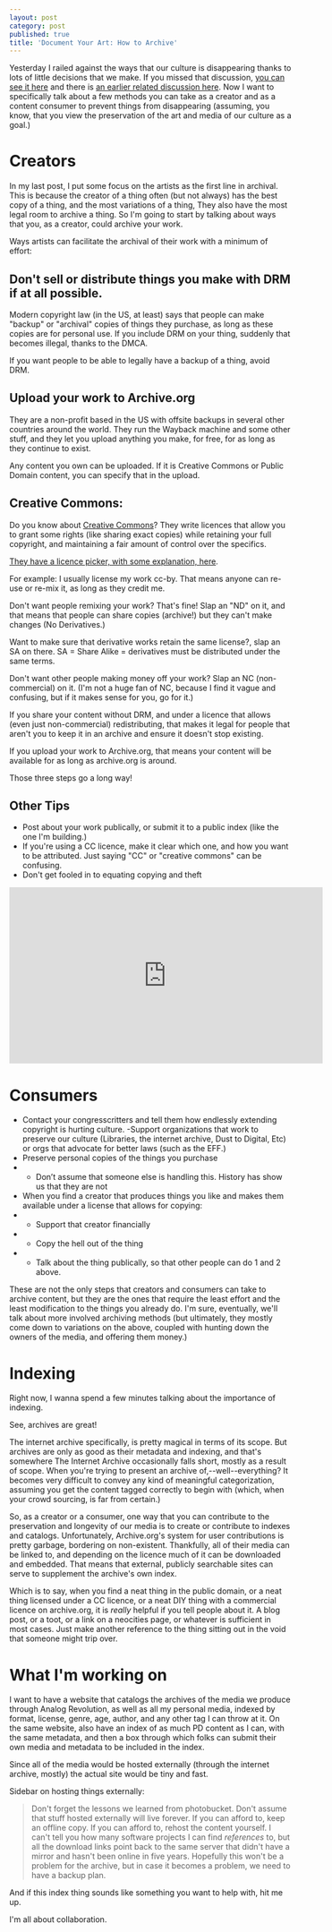 ```yaml
---
layout: post
category: post
published: true
title: 'Document Your Art: How to Archive'
---
```

Yesterday I railed against the ways that our culture is disappearing thanks to lots of little decisions that we make. If you missed that discussion, [you can see it here](http://ajroach42.com/document-your-art-archive-your-art/) and there is [an earlier related discussion here](http://ajroach42.com/we-are-terrible-stewards-of-history/). Now I want to specifically talk about a few methods you can take as a creator and as a content consumer to prevent things from disappearing (assuming, you know, that you view the preservation of the art and media of our culture as a goal.)

# Creators 

In my last post, I put some focus on the artists as the first line in archival. This is because the creator of a thing often (but not always) has the best copy of a thing, and the most variations of a thing, They also have the most legal room to archive a thing. So I'm going to start by talking about ways that you, as a creator, could archive your work. 

Ways artists can facilitate the archival of their work with a minimum of effort: 

## Don't sell or distribute things you make with DRM if at all possible. 

Modern copyright law (in the US, at least) says that people can make "backup" or "archival" copies of things they purchase, as long as these copies are for personal use. If you include DRM on your thing, suddenly that becomes illegal, thanks to the DMCA. 

If you want people to be able to legally have a backup of a thing, avoid DRM.


## Upload your work to Archive.org 

They are a non-profit based in the US with offsite backups in several other countries around the world. They run the Wayback machine and some other stuff, and they let you upload anything you make, for free,  for as long as they continue to exist. 

Any content you own can be uploaded. If it is Creative Commons or Public Domain content, you can specify that in the upload.

## Creative Commons: 

Do you know about [Creative Commons](https://creativecommons.org/)? They write licences that allow you to grant some rights (like sharing exact copies) while retaining your full copyright, and maintaining a fair amount of control over the specifics. 

[They have a licence picker, with some explanation, here](https://creativecommons.org/choose/).


For example:  I usually license my work cc-by. That means anyone can re-use or re-mix it, as long as they credit me. 

Don't want people remixing your work? That's fine! Slap an "ND" on it, and that means that people can share copies (archive!) but they can't make changes (No Derivatives.) 

Want to make sure that derivative works retain the same license?, slap an SA on there. SA = Share Alike = derivatives must be distributed under the same terms. 

Don't want other people making money off your work? Slap an NC (non-commercial) on it. (I'm not a huge fan of NC, because I find it vague and confusing, but if it makes sense for you, go for it.)

If you share your content without DRM, and under a licence that allows (even just non-commercial) redistributing, that makes it legal for people that aren't you to keep it in an archive and ensure it doesn't stop existing. 

If you upload your work to Archive.org, that means your content will be available for as long as archive.org is around. 

Those three  steps go a long way!

## Other Tips

- Post about your work publically, or submit it to a public index (like the one I'm building.) 
- If you're using a CC licence, make it clear which one, and how you want to be attributed. Just saying "CC" or "creative commons" can be confusing. 
- Don't get fooled in to equating copying and theft

<iframe width="560" height="315" src="https://www.youtube.com/embed/IeTybKL1pM4?rel=0&amp;showinfo=0" frameborder="0" allow="autoplay; encrypted-media" allowfullscreen></iframe>

# Consumers 

- Contact your congresscritters and tell them how endlessly extending copyright is hurting culture.
-Support organizations that work to preserve our culture (Libraries, the internet archive, Dust to Digital, Etc) or orgs that advocate for better laws (such as the EFF.)
- Preserve personal copies of the things you purchase
- - Don’t assume that someone else is handling this. History has show us that they are not
- When you find a creator that produces things you like and makes them available under a license that allows for copying: 
- - Support that creator financially 
- - Copy the hell out of the thing
- - Talk about the thing publically, so that other people can do 1 and 2 above.

These are not the only steps that creators and consumers can take to archive content, but they are the ones that require the least effort and the least modification to the things you already do. I'm sure, eventually, we'll talk about more involved archiving methods (but ultimately, they mostly come down to variations on the above, coupled with hunting down the owners of the media, and offering them money.) 

# Indexing 

Right now, I wanna spend a few minutes talking about the importance of indexing.

See, archives are great! 

The internet archive specifically, is pretty magical in terms of its scope. But archives are only as good as their metadata and indexing, and that's somewhere The Internet Archive occasionally falls short, mostly as a result of scope. When you're trying to present an archive of,--well--everything? It becomes very difficult to convey any kind of meaningful categorization, assuming you get the content tagged correctly to begin with (which, when your crowd sourcing, is far from certain.) 

So, as a creator or a consumer, one way that you can contribute to the preservation and longevity of our media is to create or contribute to indexes and catalogs. Unfortunately, Archive.org's system for user contributions is pretty garbage, bordering on non-existent. Thankfully, all of their media can be linked to, and depending on the licence much of it can be downloaded and embedded. That means that external, publicly searchable sites can serve to supplement the archive's own index.

Which is to say, when you find a neat thing in the public domain, or a neat thing licensed under a CC licence, or a neat DIY thing with a commercial licence on archive.org, it is *really* helpful if you tell people about it. A blog post, or a toot, or a link on a neocities page, or whatever is sufficient in most cases. Just make another reference to the thing sitting out in the void that someone might trip over.

# What I'm working on 

I want to have a website that catalogs the archives of the media we produce through Analog Revolution, as well as all my personal media, indexed by format, license, genre, age, author, and any other tag I can throw at it. On the same website, also have an index of as much PD content as I can, with the same metadata, and then a box through which folks can submit their own media and metadata to be included in the index. 

Since all of the media would be hosted externally (through the internet archive, mostly) the actual site would be tiny and fast.

Sidebar on hosting things externally: 

> Don't forget the lessons we learned from photobucket. Don't assume that stuff hosted externally will live forever. If you can afford to, keep an offline copy. If you can afford to, rehost the content yourself. I can't tell you how many software projects I can find *references* to, but all the download links point back to the same server that didn't have a mirror and hasn't been online in five years. Hopefully this won't be a problem for the archive, but in case it becomes a problem, we need to have a backup plan.

And if this index thing sounds like something you want to help with, hit me up. 

I'm all about collaboration.
